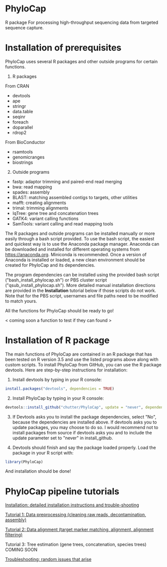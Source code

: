 # PhyloCap

R package For processing high-throughput sequencing data from targeted sequence capture.


# Installation of prerequisites 

PhyloCap uses several R packages and other outside programs for certain functions. 

1. R packages

From CRAN
- devtools
- ape
- stringr
- data.table
- seqinr
- foreach
- doparallel
- rdrop2

From BioConductor
- rsamtools
- genomicranges
- biostrings

2. Outside programs

- fastp: adaptor trimming and paired-end read merging
- bwa: read mapping
- spades: assembly
- BLAST: matching assembled contigs to targets, other utilities
- mafft: creating alignments
- trimal: trimming alignments
- IqTree: gene tree and concatenation trees
- GATK4: variant calling functions
- SamTools: variant calling and read mapping tools

The R packages and outside programs can be installed manually or more easily through a bash script provided. To use the bash script, the easiest and quickest way is to use the Anaconda package manager. Anaconda can be downloaded and installed for different operating systems from https://anaconda.org. Miniconda is recommended. Once a version of Anaconda is installed or loaded, a new clean environment should be created for PhyloCap and its dependencies. 

The program dependencies can be installed using the provided bash script ("bash_install_phylocap.sh") or PBS cluster script ("qsub_install_phylocap.sh"). More detailed manual installation directions are provided in the <b>Installation</b> tutorial below if those scripts do not work. Note that for the PBS script, usernames and file paths need to be modified to match yours. 

All the functions for PhyloCap should be ready to go! 

< coming soon a function to test if they can found >


# Installation of R package

The main functions of PhyloCap are contained in an R package that has been tested on R version 3.5 and use the listed programs above along with custom scripts. To install PhyloCap from GitHub, you can use the R package devtools. Here are step-by-step instructions for installation:

1) Install devtools by typing in your R console: 

```R
install.packages("devtools", dependencies = TRUE)
```

2) Install PhyloCap by typing in your R console: 

```R
devtools::install_github("chutter/PhyloCap", update = "never", dependencies = FALSE)
```

3) If Devtools asks you to install the package dependencies, select "No", because the dependencies are installed above. If devtools asks you to update packages, you may choose to do so. I would recommend not to install packages from source if devtools asks you and to include the update parameter set to "never" in install_github. 

4) Devtools should finish and say the package loaded properly. Load the package in your R script with:

```R
library(PhyloCap)
```

And installation should be done! 


# PhyloCap pipeline tutorials 

[Installation: detailed installation instructions and trouble-shooting ](https://github.com/chutter/PhyloCap/wiki/Installation)

[Tutorial 1: Data preprocessing (cleaning raw reads, decontamination, assembly)](https://github.com/chutter/PhyloCap/wiki/Tutorial-1)

[Tutorial 2: Data alignment (target marker matching, alignment, alignment filtering)](https://github.com/chutter/PhyloCap/wiki/Tutorial-2)

Tutorial 3: Tree estimation (gene trees, concatenation, species trees) COMING SOON

[Troubleshooting: random issues that arise](https://github.com/chutter/PhyloCap/wiki/Troubleshooting)



